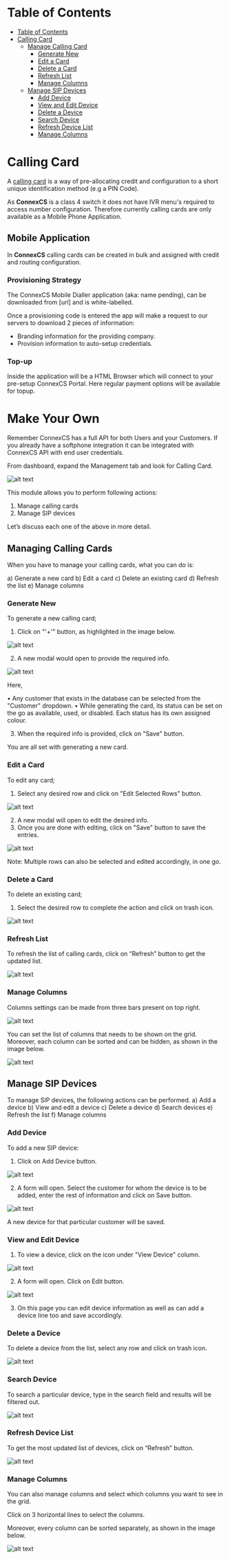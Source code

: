 # Table of Contents
* [Table of Contents](#table-of-contents)
* [Calling Card](#calling-card)
  * [Manage Calling Card](#manage-calling-card)
     * [Generate New](#generate-new)
     * [Edit a Card](#edit-a-card)
     * [Delete a Card](#delete-a-card)
     * [Refresh List](#refresh-list)
     * [Manage Columns](#manage-columns)
  * [Manage SIP Devices](#manage-sip-devices)
     * [Add Device](#add-device)
     * [View and Edit Device](#view-and-edit-device)
     * [Delete a Device](#delete-a-device)
     * [Search Device](#search-device)
     * [Refresh Device List](#refresh-device-list)
     * [Manage Columns](#manage-columns-1)


# Calling Card

A [calling card](https://en.wikipedia.org/wiki/Telephone_card) is a way of pre-allocating credit and configuration to a short unique identification method (e.g a PIN Code).

As **ConnexCS** is a class 4 switch it does not have IVR menu's required to access number configuration. Therefore currently calling cards are only available as a Mobile Phone Application.

## Mobile Application
In **ConnexCS** calling cards can be created in bulk and assigned with credit and routing configuration.

### Provisioning Strategy
The ConnexCS Mobile Dialler application (aka: name pending), can be downloaded from [url] and is white-labelled.

Once a provisioning code is entered the app will make a request to our servers to download 2 pieces of information:
- Branding information for the providing company.
- Provision information to auto-setup credentials.

### Top-up
Inside the application will be a HTML Browser which will connect to your pre-setup ConnexCS Portal. Here regular payment options will be available for topup.

# Make Your Own
Remember ConnexCS has a full API for both Users and your Customers. If you already have a softphone integration it can be integrated with ConnexCS API with end user credentials.

From dashboard, expand the Management tab and look for Calling Card. 
 
![alt text][cc-1]
 
This module allows you to perform following actions:
1)	Manage calling cards
2)	Manage SIP devices

Let’s discuss each one of the above in more detail.

## Managing Calling Cards

When you have to manage your calling cards, what you can do is:

a)	Generate a new card
b)	Edit a card
c)	Delete an existing card
d)	Refresh the list
e)	Manage columns

### Generate New

To generate a new calling card;
1.	Click on "'+'" button, as highlighted in the image below.

![alt text][cc-2]

2.	A new modal would open to provide the required info.

![alt text][cc-3]
 
Here,

•	Any customer that exists in the database can be selected from the "Customer" dropdown.
•	While generating the card, its status can be set on the go as available, used, or disabled. Each status has its own assigned colour.

3.	When the required info is provided, click on "Save" button.

You are all set with generating a new card.

### Edit a Card

To edit any card; 
1.	Select any desired row and click on "Edit Selected Rows" button.

![alt text][cc-4]

2.	A new modal will open to edit the desired info.
3.	Once you are done with editing, click on "Save" button to save the entries.

![alt text][cc-5]

Note: Multiple rows can also be selected and edited accordingly, in one go.

### Delete a Card

To delete an existing card;

1.	Select the desired row to complete the action and click on trash icon.

![alt text][cc-6]

### Refresh List

To refresh the list of calling cards, click on “Refresh” button to get the updated list.

![alt text][cc-8]
 
### Manage Columns

Columns settings can be made from three bars present on top right.

![alt text][cc-9]
 
You can set the list of columns that needs to be shown on the grid.
Moreover, each column can be sorted and can be hidden, as shown in the image below.

![alt text][cc-10]
 
## Manage SIP Devices

To manage SIP devices, the following actions can be performed.
a)	Add a device
b)	View and edit a device
c)	Delete a device
d)	Search devices
e)	Refresh the list
f)	Manage columns

### Add Device

To add a new SIP device:
1)	Click on Add Device button.

![alt text][cc-10]

2)	A form will open. Select the customer for whom the device is to be added, enter the rest of information and click on Save button.

![alt text][cc-12]

A new device for that particular customer will be saved.

### View and Edit Device

1)	To view a device, click on the icon under "View Device" column.

![alt text][cc-9]

2)	A form will open. Click on Edit button.
 
![alt text][cc-13] 
 
3)	On this page you can edit device information as well as can add a device line too and save accordingly.

### Delete a Device

To delete a device from the list, select any row and click on trash icon.

![alt text][cc-14]
 

### Search Device

To search a particular device, type in the search field and results will be filtered out.

![alt text][cc-15]
 
### Refresh Device List

To get the most updated list of devices, click on “Refresh” button.
 
![alt text][cc-16]
 
### Manage Columns

You can also manage columns and select which columns you want to see in the grid.

Click on 3 horizontal lines to select the columns.

Moreover, every column can be sorted separately, as shown in the image below.
 
![alt text][cc-17]   

[cc-1]: https://raw.githubusercontent.com/digipigeon/connexcs-user-docs/master/new-images/193.png "CC-1"
[cc-2]: https://raw.githubusercontent.com/digipigeon/connexcs-user-docs/master/new-images/194.png "CC-2"
[cc-3]: https://raw.githubusercontent.com/digipigeon/connexcs-user-docs/master/new-images/195.png "CC-3"
[cc-4]: https://raw.githubusercontent.com/digipigeon/connexcs-user-docs/master/new-images/196.png "CC-4"
[cc-5]: https://raw.githubusercontent.com/digipigeon/connexcs-user-docs/master/new-images/197.png "CC-5"
[cc-6]: https://raw.githubusercontent.com/digipigeon/connexcs-user-docs/master/new-images/198.png "CC-6"
[cc-7]: https://raw.githubusercontent.com/digipigeon/connexcs-user-docs/master/new-images/199.png "CC-7"
[cc-8]: https://raw.githubusercontent.com/digipigeon/connexcs-user-docs/master/new-images/200.png "CC-8"
[cc-9]: https://raw.githubusercontent.com/digipigeon/connexcs-user-docs/master/new-images/201.png "CC-9"
[cc-10]: https://raw.githubusercontent.com/digipigeon/connexcs-user-docs/master/new-images/202.png "CC-10"
[cc-12]: https://raw.githubusercontent.com/digipigeon/connexcs-user-docs/master/new-images/203.png "CC-12"
[cc-13]: https://raw.githubusercontent.com/digipigeon/connexcs-user-docs/master/new-images/204.png "CC-13"
[cc-14]: https://raw.githubusercontent.com/digipigeon/connexcs-user-docs/master/new-images/205.png "CC-14"
[cc-15]: https://raw.githubusercontent.com/digipigeon/connexcs-user-docs/master/new-images/206.png "CC-15"
[cc-16]: https://raw.githubusercontent.com/digipigeon/connexcs-user-docs/master/new-images/207.png "CC-16"
[cc-17]: https://raw.githubusercontent.com/digipigeon/connexcs-user-docs/master/new-images/208.png "CC-17"





